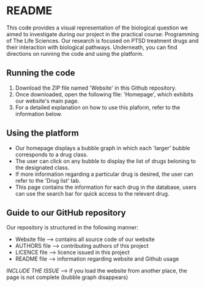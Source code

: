 # README

This code provides a visual representation of the biological question we aimed to investigate during our project in the practical course: Programming of The Life Sciences. Our research is focused on PTSD treatment drugs and their interaction with biological pathways. 
Underneath, you can find directions on running the code and using the platform.

## Running the code
1. Download the ZIP file named 'Website' in this Github repository.
2. Once downloaded, open the following file: 'Homepage', which exhibits our website's main page.
3. For a detailed explanation on how to use this plaform, refer to the information below.

## Using the platform
* Our homepage displays a bubble graph in which each 'larger' bubble corresponds to a drug class.
* The user can click on any bubble to display the list of drugs beloning to the designated class.
* If more information regarding a particular drug is desired, the user can refer to the 'Drug list' tab.
* This page contains the information for each drug in the database, users can use the search bar for quick access to the relevant drug.

## Guide to our GitHub repository
Our repository is structured in the following manner:
* Website file --> contains all source code of our website
* AUTHORS file --> contributing authors of this project
* LICENCE file --> licence issued in this project
* README file --> information regarding website and Github usage

*INCLUDE THE ISSUE* --> if you load the website from another place, the page is not complete (bubble graph disappears)





